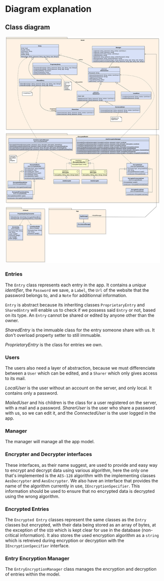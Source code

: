 # Diagram explanation

## Class diagram   

<img src="./class_diagram.svg">

### Entries   
The `Entry` class represents each entry in the app. It contains a *unique identifier*, the `Password` we save, a `Label`, the `Url` of the website that the password belongs to, and a `Note` for additionnal information.

`Entry` is abstract because its inheriting classes `ProprietaryEntry` and `SharedEntry` will enable us to check if we possess said `Entry` or not, based on its type. An `Entry` cannot be shared or edited by anyone other than the owner.

*SharedEntry* is the immuable class for the entry someone share with us. It don't overload property setter to still immuable.

*ProprietaryEntry* is the class for entries we own.

### Users
The users also need a layer of abstraction, because we must differenciate between a `User` which can be edited, and a `Sharer` which only gives access to its mail.

*LocalUser* is the user without an account on the server, and only local. It contains only a password.

*MailedUser* and his children is the class for a user registered on the server, with a mail and a password. *SharerUser* is the user who share a password with us, so we can edit it, and the *ConnectedUser* is the user logged in the app.

### Manager
The manager will manage all the app model.

### Encrypter and Decrypter interfaces
These interfaces, as their name suggest, are used to provide and easy way to encrypt and decrypt data using various algorithm, here the only one that's implemented is the `AES-128` algorithm with the implementing classes `AesDecrypter` and `AesEncrypter`. We also have an interface that provides the name of the algorithm currently in use, `IEncryptionSpecifier`. This information should be used to ensure that no encrypted data is decrypted using the wrong algorithm.

### Encrypted Entries
The `Encrypted Entry` classes represent the same classes as the `Entry` classes but encrypted, with their data being stored as an array of bytes, at the exception of the `UID` which is kept clear for use in the database (non-critical information). It also stores the used encryption algorithm as a `string` which is retreived during encryption or decryption with the `IEncryptionSpecifier` interface.

### Entry Encryption Manager
The `EntryEncryptionManager` class manages the encryption and decryption of entries within the model.